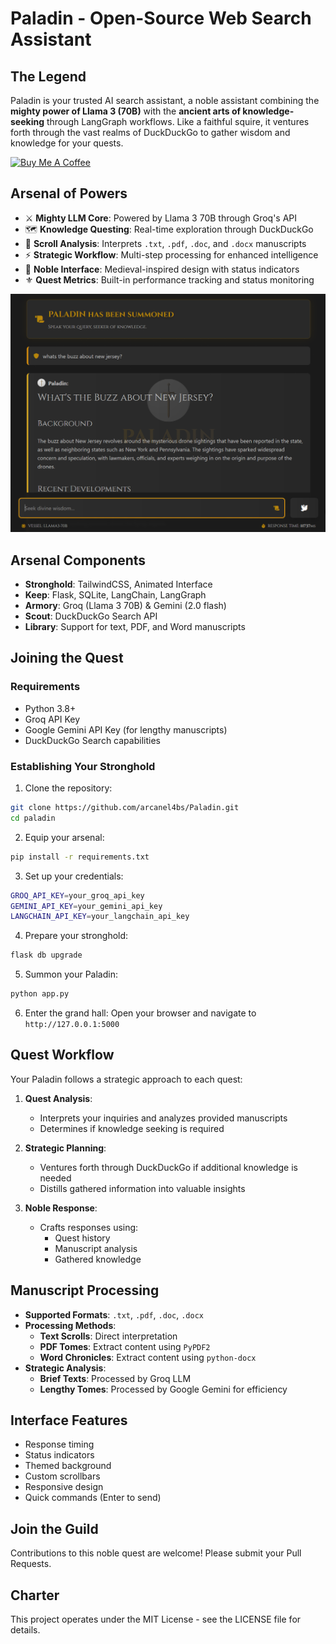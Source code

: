 # Paladin - Open-Source Web Search Assistant

## The Legend
Paladin is your trusted AI search assistant, a noble assistant combining the **mighty power of Llama 3 (70B)** with the **ancient arts of knowledge-seeking** through LangGraph workflows. Like a faithful squire, it ventures forth through the vast realms of DuckDuckGo to gather wisdom and knowledge for your quests.

[![Buy Me A Coffee](https://img.shields.io/badge/Buy%20Me%20A%20Coffee-Support%20the%20Project-yellow?style=for-the-badge&logo=buy-me-a-coffee)](https://buymeacoffee.com/arcanel4bs)

## Arsenal of Powers
- ⚔️ **Mighty LLM Core**: Powered by Llama 3 70B through Groq's API
- 🗺️ **Knowledge Questing**: Real-time exploration through DuckDuckGo
- 📜 **Scroll Analysis**: Interprets `.txt`, `.pdf`, `.doc`, and `.docx` manuscripts
- ⚡ **Strategic Workflow**: Multi-step processing for enhanced intelligence
- 🏰 **Noble Interface**: Medieval-inspired design with status indicators
- ⚜️ **Quest Metrics**: Built-in performance tracking and status monitoring

![Paladin Interface](/public/paladin-demo.png)

## Arsenal Components
- **Stronghold**: TailwindCSS, Animated Interface
- **Keep**: Flask, SQLite, LangChain, LangGraph
- **Armory**: Groq (Llama 3 70B) & Gemini (2.0 flash)
- **Scout**: DuckDuckGo Search API
- **Library**: Support for text, PDF, and Word manuscripts

## Joining the Quest

### Requirements
- Python 3.8+
- Groq API Key
- Google Gemini API Key (for lengthy manuscripts)
- DuckDuckGo Search capabilities

### Establishing Your Stronghold
1. Clone the repository:
```bash
git clone https://github.com/arcanel4bs/Paladin.git
cd paladin
```

2. Equip your arsenal:
```bash
pip install -r requirements.txt
```

3. Set up your credentials:
```bash
GROQ_API_KEY=your_groq_api_key
GEMINI_API_KEY=your_gemini_api_key
LANGCHAIN_API_KEY=your_langchain_api_key
```

4. Prepare your stronghold:
```bash
flask db upgrade
```

5. Summon your Paladin:
```bash
python app.py
```

6. Enter the grand hall:
   Open your browser and navigate to `http://127.0.0.1:5000`

## Quest Workflow
Your Paladin follows a strategic approach to each quest:

1. **Quest Analysis**:
   - Interprets your inquiries and analyzes provided manuscripts
   - Determines if knowledge seeking is required

2. **Strategic Planning**:
   - Ventures forth through DuckDuckGo if additional knowledge is needed
   - Distills gathered information into valuable insights

3. **Noble Response**:
   - Crafts responses using:
     - Quest history
     - Manuscript analysis
     - Gathered knowledge

## Manuscript Processing

- **Supported Formats**: `.txt`, `.pdf`, `.doc`, `.docx`
- **Processing Methods**:
  - **Text Scrolls**: Direct interpretation
  - **PDF Tomes**: Extract content using `PyPDF2`
  - **Word Chronicles**: Extract content using `python-docx`
- **Strategic Analysis**:
  - **Brief Texts**: Processed by Groq LLM
  - **Lengthy Tomes**: Processed by Google Gemini for efficiency

## Interface Features
- Response timing
- Status indicators
- Themed background
- Custom scrollbars
- Responsive design
- Quick commands (Enter to send)

## Join the Guild
Contributions to this noble quest are welcome! Please submit your Pull Requests.

## Charter
This project operates under the MIT License - see the LICENSE file for details.
```






